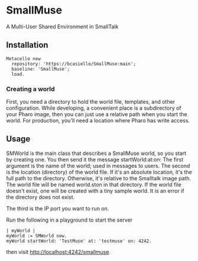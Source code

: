 # SmallMuse
A Multi-User Shared Environment in SmallTalk

## Installation

```smalltalk
Metacello new
  repository: 'https://bcasiello/SmallMuse:main';
  baseline: 'SmallMuse';
  load.
```

### Creating a world

First, you need a directory to hold the world file, templates, and other configuration.
While developing, a convenient place is a subdirectory of your Pharo image, then you can just use a relative path when you start the world.
For production, you'll need a location where Pharo has write access.

## Usage
SMWorld is the main class that describes a SmallMuse world, so you start by creating one.
You then send it the message startWorld:&#8203;at:&#8203;on:
The first argument is the name of the world; used in messages to users.
The second is the location (directory) of the world file. If it's an absolute location, it's the full path to the directory. Otherwise, it's relative to the Smalltalk image path. The world file will be named world.ston in that directory. If the world file doesn't exist, one will be created with a tiny sample world. It is an error if the directory does not exist.

The third is the IP port you want to run on.

Run the following in a playground to start the server

```smalltalk
| myWorld |
myWorld := SMWorld new.
myWorld startWorld: 'TestMuse' at: 'testmuse' on: 4242.
```

then visit [http://localhost:4242/smallmuse](http://localhost:4242/smallmuse).
